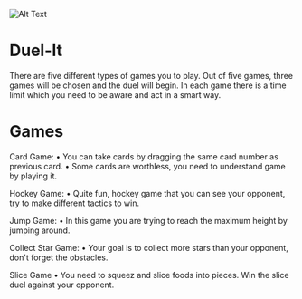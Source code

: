 ![Alt Text](https://media.giphy.com/media/9QVq7CtX9O5hiaitFM/giphy.gif)

# Duel-It
There are five different types of games you to play. Out of five games, three games will be chosen and the duel will begin. In each game there is a time limit which you need to be aware and act in a smart way.

# Games
Card Game:
• You can take cards by dragging the same card number as previous card.
• Some cards are worthless, you need to understand game by playing it.

Hockey Game:
• Quite fun, hockey game that you can see your opponent, try to make different tactics to win.

Jump Game:
• In this game you are trying to reach the maximum height by jumping around.

Collect Star Game:
• Your goal is to collect more stars than your opponent, don't forget the obstacles.

Slice Game
• You need to squeez and slice foods into pieces. Win the slice duel against your opponent.
